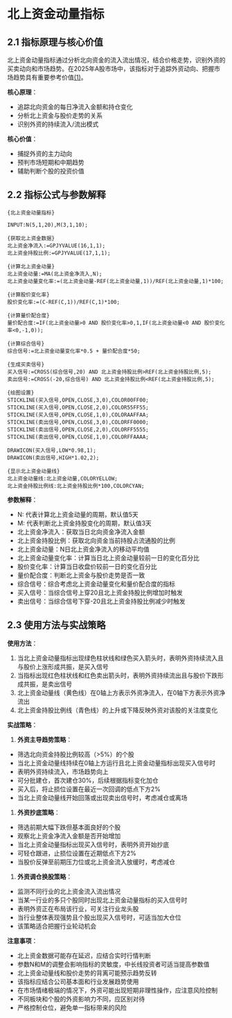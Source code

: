 # 北上资金动量指标

## 2.1 指标原理与核心价值

北上资金动量指标通过分析北向资金的流入流出情况，结合价格走势，识别外资的买卖动向和市场趋势。在2025年A股市场中，该指标对于追踪外资动向、把握市场趋势具有重要参考价值[(1)](http://www.gupang.com/)。

**核心原理**：


*   追踪北向资金的每日净流入金额和持仓变化
*   分析北上资金与股价走势的关系
*   识别外资的持续流入/流出模式

**核心价值**：


*   捕捉外资的主力动向
*   预判市场短期和中期趋势
*   辅助判断个股的投资价值

## 2.2 指标公式与参数解释



```
{北上资金动量指标}

INPUT:N(5,1,20),M(3,1,10);

{获取北上资金数据}
北上资金净流入:=GPJYVALUE(16,1,1);
北上资金持股比例:=GPJYVALUE(17,1,1);

{计算北上资金动量}
北上资金动量:=MA(北上资金净流入,N);
北上资金动量变化率:=(北上资金动量-REF(北上资金动量,1))/REF(北上资金动量,1)*100;

{计算股价变化率}
股价变化率:=(C-REF(C,1))/REF(C,1)*100;

{计算量价配合度}
量价配合度:=IF(北上资金动量>0 AND 股价变化率>0,1,IF(北上资金动量<0 AND 股价变化率<0,-1,0));

{计算综合信号}
综合信号:=北上资金动量变化率*0.5 + 量价配合度*50;

{生成买卖信号}
买入信号:=CROSS(综合信号,20) AND 北上资金持股比例>REF(北上资金持股比例,5);
卖出信号:=CROSS(-20,综合信号) AND 北上资金持股比例<REF(北上资金持股比例,5);

{绘图设置}
STICKLINE(买入信号,OPEN,CLOSE,3,0),COLOR00FF00;
STICKLINE(买入信号,OPEN,CLOSE,2,0),COLOR55FF55;
STICKLINE(买入信号,OPEN,CLOSE,1,0),COLORAAFFAA;
STICKLINE(卖出信号,OPEN,CLOSE,3,0),COLORFF0000;
STICKLINE(卖出信号,OPEN,CLOSE,2,0),COLORFF5555;
STICKLINE(卖出信号,OPEN,CLOSE,1,0),COLORFFAAAA;

DRAWICON(买入信号,LOW*0.98,1);
DRAWICON(卖出信号,HIGH*1.02,2);

{显示北上资金动量线}
北上资金动量线:北上资金动量,COLORYELLOW;
北上资金持股比例线:北上资金持股比例*100,COLORCYAN;
```

**参数解释**：


*   N: 代表计算北上资金动量的周期，默认值5天
*   M: 代表判断北上资金持股变化的周期，默认值3天
*   北上资金净流入：获取当日北向资金净流入金额
*   北上资金持股比例：获取北向资金当前持股占流通股的比例
*   北上资金动量：N日北上资金净流入的移动平均值
*   北上资金动量变化率：计算当日北上资金动量较前一日的变化百分比
*   股价变化率：计算当日收盘价较前一日的变化百分比
*   量价配合度：判断北上资金与股价走势是否一致
*   综合信号：综合考虑北上资金动量变化和量价配合度的指标
*   买入信号：当综合信号上穿20且北上资金持股比例增加时触发
*   卖出信号：当综合信号下穿-20且北上资金持股比例减少时触发

## 2.3 使用方法与实战策略

**使用方法**：


1.  当北上资金动量指标出现绿色柱状线和绿色买入箭头时，表明外资持续流入且与股价上涨形成共振，是买入信号
2.  当指标出现红色柱状线和红色卖出箭头时，表明外资持续流出且与股价下跌形成共振，是卖出信号
3.  北上资金动量线（黄色线）在0轴上方表示外资净流入，在0轴下方表示外资净流出
4.  北上资金持股比例线（青色线）的上升或下降反映外资对该股的关注度变化

**实战策略**：


1.  **外资主导趋势策略**：

*   筛选北向资金持股比例较高（>5%）的个股
*   当北上资金动量线持续在0轴上方运行且北上资金动量指标出现买入信号时
*   表明外资持续流入，市场趋势向上
*   可分批建仓，首次建仓30%，后续根据指标变化加仓
*   买入后，将止损位设置在最近一次回调的低点下方2%
*   当北上资金动量线开始回落或出现卖出信号时，考虑减仓或离场

1.  **外资抄底策略**：

*   筛选前期大幅下跌但基本面良好的个股
*   观察北上资金净流入金额是否开始增加
*   当北上资金动量指标出现买入信号时，表明外资开始抄底
*   可轻仓跟进，止损位设置在近期低点下方2%
*   当股价反弹至前期压力位或北上资金流入放缓时，考虑减仓

1.  **外资调仓换股策略**：

*   监测不同行业的北上资金流入流出情况
*   当某一行业的多只个股同时出现北上资金动量指标的买入信号时
*   表明外资正在布局该行业，可关注行业龙头股
*   当行业整体表现强势且个股出现买入信号时，可适当加大仓位
*   该策略适合把握行业轮动机会

**注意事项**：



*   北上资金数据可能存在延迟，应结合实时行情判断
*   参数N和M的调整会影响指标的灵敏度，中长线投资者可适当提高参数值
*   北上资金动量线和股价走势的背离可能预示趋势反转
*   该指标应结合公司基本面和行业发展趋势使用
*   在市场情绪极端的情况下，外资可能出现短期非理性操作，应注意风险控制
*   不同板块和个股的外资影响力不同，应区别对待
*   严格控制仓位，避免单一指标带来的风险